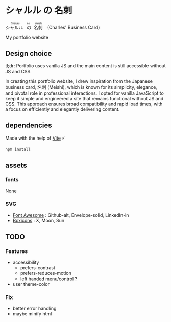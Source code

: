 # シャルル の 名刺

<ruby>
  シャルル&ensp;<rp>(</rp><rt>Sharuru</rt><rp>)</rp>
  の <rp>(</rp><rt>no</rt><rp>)</rp>&nbsp;
  名刺 &ensp;<rp>(</rp><rt>meishi</rt><rp>)</rp>
</ruby> (Charles' Business Card)

My portfolio website


## Design choice

tl;dr: Portfolio uses vanilla JS and the main content is still accessible without JS and CSS.

In creating this portfolio website, I drew inspiration from the Japanese business card, 名刺 (Meishi), which is known for its simplicity, elegance, and pivotal role in professional interactions.
I opted for vanilla JavaScript to keep it simple and engineered a site that remains functional without JS and CSS. This approach ensures broad compatibility and rapid load times, with a focus on efficiently and elegantly delivering content.

## dependencies

Made with the help of [Vite](https://vitejs.dev/) ⚡

```sh
npm install
```

## assets

### fonts

None

### SVG

- [Font Awesome](https://github.com/FortAwesome/Font-Awesome) : Github-alt, Envelope-solid, LinkedIn-in
- [Boxicons](https://github.com/atisawd/boxicons) : X, Moon, Sun

## TODO

### Features

- accessibility
	- prefers-contrast
	- prefers-reduces-motion
	- left handed menu/control ?
- user theme-color

### Fix

- better error handling
- maybe minify html